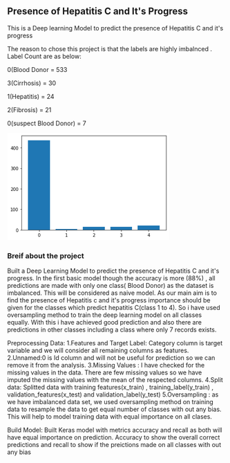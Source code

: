 
<h2>Presence of Hepatitis C and It's Progress </h2>

This is a Deep learning Model to predict the presence of Hepatitis C  and it's progress

The reason to chose this project is that the labels are highly imbalnced . Label Count are as below:

0(Blood Donor =            533

3(Cirrhosis) =            30

1(Hepatitis) =          24

2(Fibrosis) =       21

0(suspect Blood Donor)  =       7

![alt text](https://github.com/karthikkodakandla/Hepatitis-C-and-It-s-progress/blob/master/download.png "Histogram")

<h3>Breif about the project</h3>

Built a Deep Learning Model to predict the presence of Hepatitis C  and it's progress. In the first basic model though the accuracy is more (88%) , all predictions are made with only one class( Blood Donor) as the dataset is imbalanced. This will be considered as naive model. As our main aim is to find the presence of Hepatitis c and it's progress importance should be given for the classes which predict hepatitis C(class 1 to 4). So i have used oversampling method to train the deep learning model on all classes equally. With this i have achieved good prediction and also there are predictions in other classes including a class where only 7 records exists.

Preprocessing Data:
1.Features and Target Label: Category column is target variable and we will consider all remaining columns as features. 
2.Unnamed:0 is Id column and will not be useful for prediction so we can remove it from the analysis.
3.Missing Values : I have checked for the missing values in the data. There are few missing values so we have imputed the missing values with the mean of the respected columns.
4.Split data: Splitted data with training features(x_train) , training_label(y_train) , validation_features(x_test) and validation_label(y_test)
5.Oversampling : as we have imbalanced data set, we used oversampling method on training data to resample the data to get equal number of classes with out any bias. This will help to model training data with equal importance on all clases.

Build Model:
Built Keras model with metrics accuracy and recall as both will have equal importance on prediction. Accuracy to show the overall correct predictions and recall to show if the preictions made on all classes with out any bias
